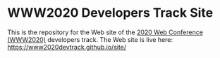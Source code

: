 # WWW2020 Developers Track Site

This is the repository for the Web site of the [2020 Web Conference (WWW2020)](https://www2020.thewebconf.org/) developers track. The Web site is live here: https://www2020devtrack.github.io/site/

